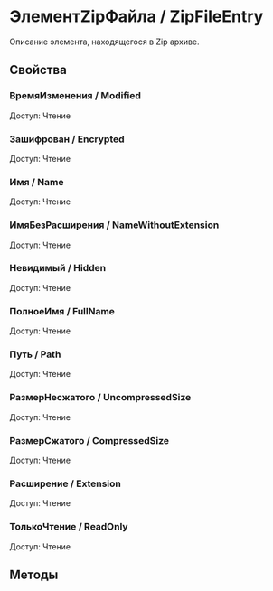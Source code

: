 
# ЭлементZipФайла / ZipFileEntry
      

      
    
    
Описание элемента, находящегося в Zip архиве.


  
  
## Свойства
    
### ВремяИзменения / Modified
Доступ: Чтение
### Зашифрован / Encrypted
Доступ: Чтение
### Имя / Name
Доступ: Чтение
### ИмяБезРасширения / NameWithoutExtension
Доступ: Чтение
### Невидимый / Hidden
Доступ: Чтение
### ПолноеИмя / FullName
Доступ: Чтение
### Путь / Path
Доступ: Чтение
### РазмерНесжатого / UncompressedSize
Доступ: Чтение
### РазмерСжатого / CompressedSize
Доступ: Чтение
### Расширение / Extension
Доступ: Чтение
### ТолькоЧтение / ReadOnly
Доступ: Чтение
## Методы
    
    
